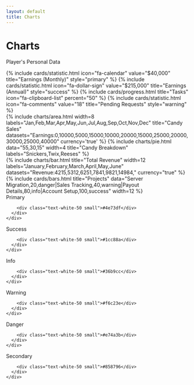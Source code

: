 ```yaml
---
layout: default
title: Charts
---
```


<h1 class="h3 mb-2 text-gray-800">Charts</h1>
<p class="mb-4">Player's Personal Data</p>

<!-- Example Cards -->

<div class="row">
{% include cards/statistic.html icon="fa-calendar" value="$40,000" title="Earnings (Monthly)" style="primary" %}
{% include cards/statistic.html icon="fa-dollar-sign" value="$215,000" title="Earnings (Annual)" style="success" %}
{% include cards/progress.html title="Tasks" icon="fa-clipboard-list" percent="50" %}
{% include cards/statistic.html icon="fa-comments" value="18" title="Pending Requests" style="warning" %}
</div>

<!-- Example Charts -->

<div class="row">
{% include charts/area.html width=8 labels="Jan,Feb,Mar,Apr,May,Jun,Jul,Aug,Sep,Oct,Nov,Dec" title="Candy Sales" datasets="Earnings:0,10000,5000,15000,10000,20000,15000,25000,20000,30000,25000,40000" currency='true' %}
{% include charts/pie.html data="55,30,15" width=4 title="Candy Breakdown" labels="Snickers,Twix,Reeses" %}
</div>

<div class="row">
{% include charts/bar.html title="Total Revenue" width=12 labels="January,February,March,April,May,June" datasets="Revenue:4215,5312,6251,7841,9821,14984," currency="true" %}
</div>

<div class="row">
{% include cards/bars.html title="Projects" data="Server Migration,20,danger|Sales Tracking,40,warning|Payout Details,80,info|Account Setup,100,success" width=12 %}
</div>

    
<!-- Color System -->
<div class="row">
  <div class="col-lg-6 mb-4">
    <div class="card bg-primary text-white shadow">
      <div class="card-body">
  Primary
  
        <div class="text-white-50 small">#4e73df</div>
      </div>
    </div>
  </div>
  <div class="col-lg-6 mb-4">
    <div class="card bg-success text-white shadow">
      <div class="card-body">
  Success
  
        <div class="text-white-50 small">#1cc88a</div>
      </div>
    </div>
  </div>
  <div class="col-lg-6 mb-4">
    <div class="card bg-info text-white shadow">
      <div class="card-body">
  Info
  
        <div class="text-white-50 small">#36b9cc</div>
      </div>
    </div>
  </div>
  <div class="col-lg-6 mb-4">
    <div class="card bg-warning text-white shadow">
      <div class="card-body">
  Warning
  
        <div class="text-white-50 small">#f6c23e</div>
      </div>
    </div>
  </div>
  <div class="col-lg-6 mb-4">
    <div class="card bg-danger text-white shadow">
      <div class="card-body">
  Danger
  
        <div class="text-white-50 small">#e74a3b</div>
      </div>
    </div>
  </div>
  <div class="col-lg-6 mb-4">
    <div class="card bg-secondary text-white shadow">
      <div class="card-body">
  Secondary
  
        <div class="text-white-50 small">#858796</div>
      </div>
    </div>
  </div>
</div>
</div>
